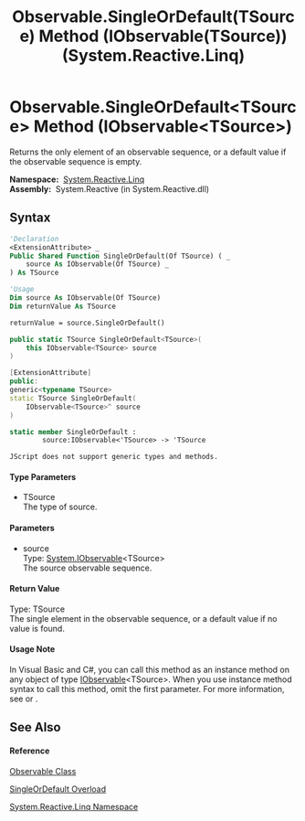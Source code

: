 ﻿---
title: Observable.SingleOrDefault(TSource) Method (IObservable(TSource)) (System.Reactive.Linq)
TOCTitle: SingleOrDefault(TSource) Method (IObservable(TSource))
ms:assetid: M:System.Reactive.Linq.Observable.SingleOrDefault``1(System.IObservable{``0})
ms:mtpsurl: https://msdn.microsoft.com/en-us/library/Hh229791(v=VS.103)
ms:contentKeyID: 36069462
ms.date: 06/28/2011
mtps_version: v=VS.103
dev_langs:
- vb
- csharp
- c++
- fsharp
- jscript
---

# Observable.SingleOrDefault\<TSource\> Method (IObservable\<TSource\>)

Returns the only element of an observable sequence, or a default value if the observable sequence is empty.

**Namespace:**  [System.Reactive.Linq](hh211929\(v=vs.103\).md)  
**Assembly:**  System.Reactive (in System.Reactive.dll)

## Syntax

``` vb
'Declaration
<ExtensionAttribute> _
Public Shared Function SingleOrDefault(Of TSource) ( _
    source As IObservable(Of TSource) _
) As TSource
```

``` vb
'Usage
Dim source As IObservable(Of TSource)
Dim returnValue As TSource

returnValue = source.SingleOrDefault()
```

``` csharp
public static TSource SingleOrDefault<TSource>(
    this IObservable<TSource> source
)
```

``` c++
[ExtensionAttribute]
public:
generic<typename TSource>
static TSource SingleOrDefault(
    IObservable<TSource>^ source
)
```

``` fsharp
static member SingleOrDefault : 
        source:IObservable<'TSource> -> 'TSource 
```

``` jscript
JScript does not support generic types and methods.
```

#### Type Parameters

  - TSource  
    The type of source.

#### Parameters

  - source  
    Type: [System.IObservable](https://msdn.microsoft.com/en-us/library/Dd990377)\<TSource\>  
    The source observable sequence.  

#### Return Value

Type: TSource  
The single element in the observable sequence, or a default value if no value is found.  

#### Usage Note

In Visual Basic and C\#, you can call this method as an instance method on any object of type [IObservable](https://msdn.microsoft.com/en-us/library/Dd990377)\<TSource\>. When you use instance method syntax to call this method, omit the first parameter. For more information, see [](https://msdn.microsoft.com/en-us/library/Bb384936) or [](https://msdn.microsoft.com/en-us/library/Bb383977).

## See Also

#### Reference

[Observable Class](hh244252\(v=vs.103\).md)

[SingleOrDefault Overload](hh229694\(v=vs.103\).md)

[System.Reactive.Linq Namespace](hh211929\(v=vs.103\).md)

